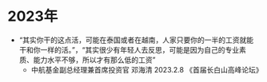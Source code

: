 # 2023年
- “其实你干的这点活，可能在泰国或者在越南，人家只要你的一半的工资就能干和你一样的活。”，“其实很少有年轻人去反思，可能是因为自己的专业素质、能力水平不够，所以才有那么低的工资”
  - 中航基金副总经理兼首席投资官 邓海清  2023.2.8 《首届长白山高峰论坛》
